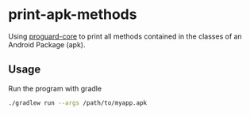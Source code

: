 # print-apk-methods

Using [proguard-core](https://github.com/Guardsquare/proguard-core) to print all methods contained in the classes of an Android Package (apk).

## Usage

Run the program with gradle
```bash
./gradlew run --args /path/to/myapp.apk
```
